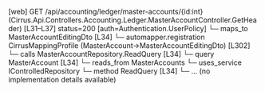 [web] GET /api/accounting/ledger/master-accounts/{id:int}  (Cirrus.Api.Controllers.Accounting.Ledger.MasterAccountController.GetHeader)  [L31–L37] status=200 [auth=Authentication.UserPolicy]
  └─ maps_to MasterAccountEditingDto [L34]
    └─ automapper.registration CirrusMappingProfile (MasterAccount->MasterAccountEditingDto) [L302]
  └─ calls MasterAccountRepository.ReadQuery [L34]
  └─ query MasterAccount [L34]
    └─ reads_from MasterAccounts
  └─ uses_service IControlledRepository<MasterAccount>
    └─ method ReadQuery [L34]
      └─ ... (no implementation details available)

